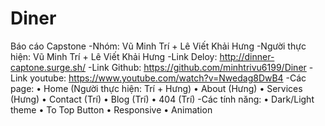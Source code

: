# Diner
Báo cáo Capstone
-Nhóm: Vũ Minh Trí + Lê Viết Khải Hưng
-Người thực hiện: Vũ Minh Trí + Lê Viết Khải Hưng
-Link Deloy: http://dinner-captone.surge.sh/
-Link Github: https://github.com/minhtrivu6199/Diner
-Link youtube: https://www.youtube.com/watch?v=Nwedag8DwB4
-Các page:
•	Home (Người thực hiện: Trí + Hưng)
•	About (Hưng)
•	Services (Hưng)
•	Contact (Trí)
•	Blog (Trí)
•	404 (Trí)
-Các tính năng:
•	Dark/Light theme
•	To Top Button
•	Responsive
•	Animation

